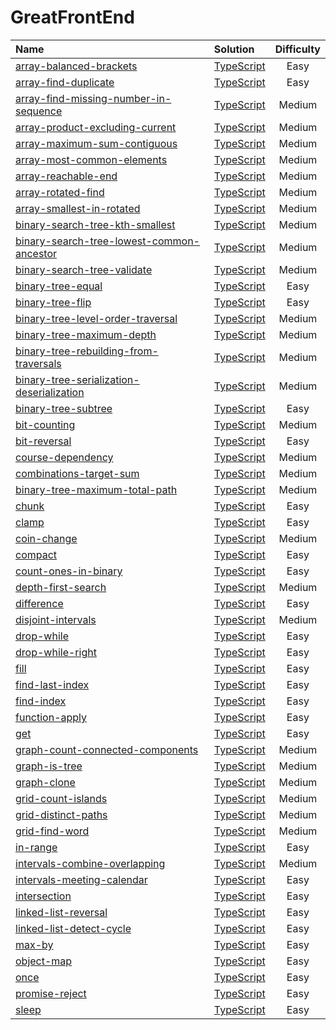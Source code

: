 # GreatFrontEnd

| Name                                                                                                                                                         | Solution                                                           | Difficulty |
| :----------------------------------------------------------------------------------------------------------------------------------------------------------- | :----------------------------------------------------------------- | :--------: |
| [array-balanced-brackets](https://www.greatfrontend.com/questions/javascript/array-balanced-brackets)                                                        | [TypeScript](./array-balanced-brackets/index.ts)                   |    Easy    |
| [array-find-duplicate](https://www.greatfrontend.com/questions/javascript/array-find-duplicate)                                                              | [TypeScript](./array-find-duplicate/index.ts)                      |    Easy    |
| [array-find-missing-number-in-sequence](https://www.greatfrontend.com/questions/javascript/array-find-missing-number-in-sequence)                            | [TypeScript](./array-find-missing-number-in-sequence/index.ts)     |   Medium   |
| [array-product-excluding-current](https://www.greatfrontend.com/interviews/study/blind75/questions/algo/array-product-excluding-current)                     | [TypeScript](./array-product-excluding-current/index.ts)           |   Medium   |
| [array-maximum-sum-contiguous](https://www.greatfrontend.com/interviews/study/blind75/questions/algo/array-maximum-sum-contiguous)                           | [TypeScript](./array-maximum-sum-contiguous/index.ts)              |   Medium   |
| [array-most-common-elements](https://www.greatfrontend.com/interviews/study/blind75/questions/algo/array-most-common-elements)                               | [TypeScript](./array-most-common-elements/index.ts)                |   Medium   |
| [array-reachable-end](https://www.greatfrontend.com/interviews/study/blind75/questions/algo/array-reachable-end)                                             | [TypeScript](./array-reachable-end/index.ts)                       |   Medium   |
| [array-rotated-find](https://www.greatfrontend.com/interviews/study/blind75/questions/algo/array-rotated-find)                                               | [TypeScript](./array-rotated-find/index.ts)                        |   Medium   |
| [array-smallest-in-rotated](https://www.greatfrontend.com/interviews/study/blind75/questions/algo/array-smallest-in-rotated)                                 | [TypeScript](./array-smallest-in-rotated/index.ts)                 |   Medium   |
| [binary-search-tree-kth-smallest](https://www.greatfrontend.com/interviews/study/blind75/questions/algo/binary-search-tree-kth-smallest)                     | [TypeScript](./binary-search-tree-kth-smallest/index.ts)           |   Medium   |
| [binary-search-tree-lowest-common-ancestor](https://www.greatfrontend.com/interviews/study/blind75/questions/algo/binary-search-tree-lowest-common-ancestor) | [TypeScript](./binary-search-tree-lowest-common-ancestor/index.ts) |   Medium   |
| [binary-search-tree-validate](https://www.greatfrontend.com/interviews/study/blind75/questions/algo/binary-search-tree-validate)                             | [TypeScript](./binary-search-tree-validate/index.ts)               |   Medium   |
| [binary-tree-equal](https://www.greatfrontend.com/interviews/study/blind75/questions/algo/binary-tree-equal)                                                 | [TypeScript](./binary-tree-equal/index.ts)                         |    Easy    |
| [binary-tree-flip](https://www.greatfrontend.com/interviews/study/blind75/questions/algo/binary-tree-flip)                                                   | [TypeScript](./binary-tree-flip/index.ts)                          |    Easy    |
| [binary-tree-level-order-traversal](https://www.greatfrontend.com/interviews/study/blind75/questions/algo/binary-tree-level-order-traversal)                 | [TypeScript](./binary-tree-level-order-traversal/index.ts)         |   Medium   |
| [binary-tree-maximum-depth](https://www.greatfrontend.com/interviews/study/blind75/questions/algo/binary-tree-maximum-depth)                                 | [TypeScript](./binary-tree-maximum-depth/index.ts)                 |   Medium   |
| [binary-tree-rebuilding-from-traversals](https://www.greatfrontend.com/interviews/study/blind75/questions/algo/binary-tree-rebuilding-from-traversals)       | [TypeScript](./binary-tree-rebuilding-from-traversals/index.ts)    |   Medium   |
| [binary-tree-serialization-deserialization](https://www.greatfrontend.com/interviews/study/blind75/questions/algo/binary-tree-serialization-deserialization) | [TypeScript](./binary-tree-serialization-deserialization/index.ts) |   Medium   |
| [binary-tree-subtree](https://www.greatfrontend.com/interviews/study/blind75/questions/algo/binary-tree-subtree)                                             | [TypeScript](./binary-tree-subtree/index.ts)                       |    Easy    |
| [bit-counting](https://www.greatfrontend.com/interviews/study/blind75/questions/algo/bit-counting)                                                           | [TypeScript](./bit-counting/index.ts)                              |   Medium   |
| [bit-reversal](https://www.greatfrontend.com/interviews/study/blind75/questions/algo/bit-reversal)                                                           | [TypeScript](./bit-reversal/index.ts)                              |    Easy    |
| [course-dependency](https://www.greatfrontend.com/interviews/study/blind75/questions/algo/course-dependency)                                                 | [TypeScript](./course-dependency/index.ts)                         |   Medium   |
| [combinations-target-sum](https://www.greatfrontend.com/interviews/study/blind75/questions/algo/combinations-target-sum)                                     | [TypeScript](./combinations-target-sum/index.ts)                   |   Medium   |
| [binary-tree-maximum-total-path](https://www.greatfrontend.com/interviews/study/blind75/questions/algo/binary-tree-maximum-total-path)                       | [TypeScript](./binary-tree-maximum-total-path/index.ts)            |   Medium   |
| [chunk](https://www.greatfrontend.com/questions/javascript/chunk)                                                                                            | [TypeScript](./chunk/index.ts)                                     |    Easy    |
| [clamp](https://www.greatfrontend.com/questions/javascript/clamp)                                                                                            | [TypeScript](./clamp/index.ts)                                     |    Easy    |
| [coin-change](https://www.greatfrontend.com/questions/javascript/coin-change)                                                                                | [TypeScript](./coin-change/index.ts)                               |   Medium   |
| [compact](https://www.greatfrontend.com/questions/javascript/compact)                                                                                        | [TypeScript](./compact/index.ts)                                   |    Easy    |
| [count-ones-in-binary](https://www.greatfrontend.com/questions/javascript/count-ones-in-binary)                                                              | [TypeScript](./count-ones-in-binary/index.ts)                      |    Easy    |
| [depth-first-search](https://www.greatfrontend.com/questions/javascript/depth-first-search)                                                                  | [TypeScript](./depth-first-search/index.ts)                        |   Medium   |
| [difference](https://www.greatfrontend.com/questions/javascript/difference)                                                                                  | [TypeScript](./difference/index.ts)                                |    Easy    |
| [disjoint-intervals](https://www.greatfrontend.com/questions/javascript/disjoint-intervals)                                                                  | [TypeScript](./disjoint-intervals/index.ts)                        |   Medium   |
| [drop-while](https://www.greatfrontend.com/questions/javascript/drop-while)                                                                                  | [TypeScript](./drop-while/index.ts)                                |    Easy    |
| [drop-while-right](https://www.greatfrontend.com/questions/javascript/drop-while-right)                                                                      | [TypeScript](./drop-while-right/index.ts)                          |    Easy    |
| [fill](https://www.greatfrontend.com/questions/javascript/fill)                                                                                              | [TypeScript](./fill/index.ts)                                      |    Easy    |
| [find-last-index](https://www.greatfrontend.com/questions/javascript/find-last-index)                                                                        | [TypeScript](./find-last-index/index.ts)                           |    Easy    |
| [find-index](https://www.greatfrontend.com/questions/javascript/find-index)                                                                                  | [TypeScript](./find-index/index.ts)                                |    Easy    |
| [function-apply](https://www.greatfrontend.com/questions/javascript/function-apply)                                                                          | [TypeScript](./function-apply/index.ts)                            |    Easy    |
| [get](https://www.greatfrontend.com/questions/javascript/get)                                                                                                | [TypeScript](./get/index.ts)                                       |    Easy    |
| [graph-count-connected-components](https://www.greatfrontend.com/questions/javascript/graph-count-connected-components)                                      | [TypeScript](./graph-count-connected-components/index.ts)          |   Medium   |
| [graph-is-tree](https://www.greatfrontend.com/questions/javascript/graph-is-tree)                                                                            | [TypeScript](./graph-is-tree/index.ts)                             |   Medium   |
| [graph-clone](https://www.greatfrontend.com/questions/javascript/graph-clone)                                                                                | [TypeScript](./graph-clone/index.ts)                               |   Medium   |
| [grid-count-islands](https://www.greatfrontend.com/questions/javascript/grid-count-islands)                                                                  | [TypeScript](./grid-count-islands/index.ts)                        |   Medium   |
| [grid-distinct-paths](https://www.greatfrontend.com/questions/javascript/grid-distinct-paths)                                                                | [TypeScript](./grid-distinct-paths/index.ts)                       |   Medium   |
| [grid-find-word](https://www.greatfrontend.com/questions/javascript/grid-find-word)                                                                          | [TypeScript](./grid-find-word/index.ts)                            |   Medium   |
| [in-range](https://www.greatfrontend.com/questions/javascript/in-range)                                                                                      | [TypeScript](./in-range/index.ts)                                  |    Easy    |
| [intervals-combine-overlapping](https://www.greatfrontend.com/questions/javascript/intervals-combine-overlapping)                                            | [TypeScript](./intervals-combine-overlapping/index.ts)             |   Medium   |
| [intervals-meeting-calendar](https://www.greatfrontend.com/questions/javascript/intervals-meeting-calendar)                                                  | [TypeScript](./intervals-meeting-calendar/index.ts)                |    Easy    |
| [intersection](https://www.greatfrontend.com/questions/javascript/intersection)                                                                              | [TypeScript](./intersection/index.ts)                              |    Easy    |
| [linked-list-reversal](https://www.greatfrontend.com/questions/javascript/linked-list-reversal)                                                              | [TypeScript](./linked-list-reversal/index.ts)                      |    Easy    |
| [linked-list-detect-cycle](https://www.greatfrontend.com/questions/javascript/linked-list-detect-cycle)                                                      | [TypeScript](./linked-list-detect-cycle/index.ts)                  |    Easy    |
| [max-by](https://www.greatfrontend.com/questions/javascript/max-by)                                                                                          | [TypeScript](./max-by/index.ts)                                    |    Easy    |
| [object-map](https://www.greatfrontend.com/questions/javascript/object-map)                                                                                  | [TypeScript](./object-map/index.ts)                                |    Easy    |
| [once](https://www.greatfrontend.com/questions/javascript/once)                                                                                              | [TypeScript](./once/index.ts)                                      |    Easy    |
| [promise-reject](https://www.greatfrontend.com/questions/javascript/promise-reject)                                                                          | [TypeScript](./promise-reject/index.ts)                            |    Easy    |
| [sleep](https://www.greatfrontend.com/questions/javascript/sleep)                                                                                            | [TypeScript](./sleep/index.ts)                                     |    Easy    |

